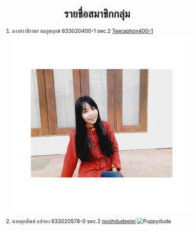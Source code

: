 <center> <h1>รายชื่อสมาชิกกลุ่ม</h1> </center>

1. นางสาวธีราพร ชมภูพฤกษ์ 633020400-1 sec.2 [Teeraphon400-1](https://github.com/teeraphon400-1)
![Teeraphon Chonphoopruck](https://github.com/Dechanuphap/Lab04_Work-Group/blob/main/media/teeraphon.png)

1. นายศุภสัณห์ แซ่จอง 633020578-0 sec.2 [poohdudeeiei](https://github.com/poohdudeeiei)
![Puppydude](https://github.com/Dechanuphap/Lab04_Work-Group/tree/main/media/Suphasan.png)
